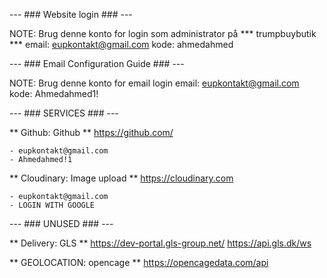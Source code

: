 --- ### Website login ### ---

NOTE: Brug denne konto for login som administrator på *** trumpbuybutik ***
    email: eupkontakt@gmail.com
    kode: ahmedahmed

--- ### Email Configuration Guide ### ---

NOTE: Brug denne konto for email login
    email: eupkontakt@gmail.com
    kode: Ahmedahmed1!

--- ### SERVICES ### ---

** Github: Github **
    https://github.com/

    - eupkontakt@gmail.com
    - Ahmedahmed!1

** Cloudinary: Image upload **
    https://cloudinary.com

    - eupkontakt@gmail.com
    - LOGIN WITH GOOGLE

--- ### UNUSED ### ---

** Delivery: GLS **
    https://dev-portal.gls-group.net/
    https://api.gls.dk/ws

** GEOLOCATION: opencage **
    https://opencagedata.com/api


